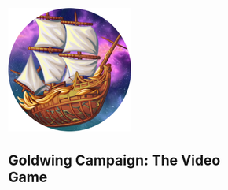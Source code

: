 <img src="images/goldwing-modified.png" alt="drawing" width="250"/>

# Goldwing Campaign: The Video Game